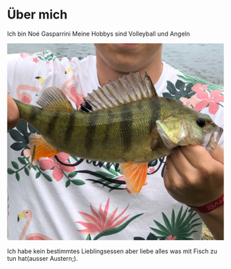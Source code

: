# Über mich
Ich bin Noé Gasparrini
Meine Hobbys sind Volleyball und Angeln 

![Image](images/WhatsApp%20Image%202022-08-20%20at%2011.02.31%20AM.jpeg) 

Ich habe kein bestimmtes Lieblingsessen aber liebe alles was mit Fisch zu tun hat(ausser Austern;).
